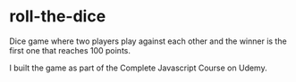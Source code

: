 # roll-the-dice
Dice game where two players play against each other and the winner is the first one that reaches 100 points.

I built the game as part of the Complete Javascript Course on Udemy.
